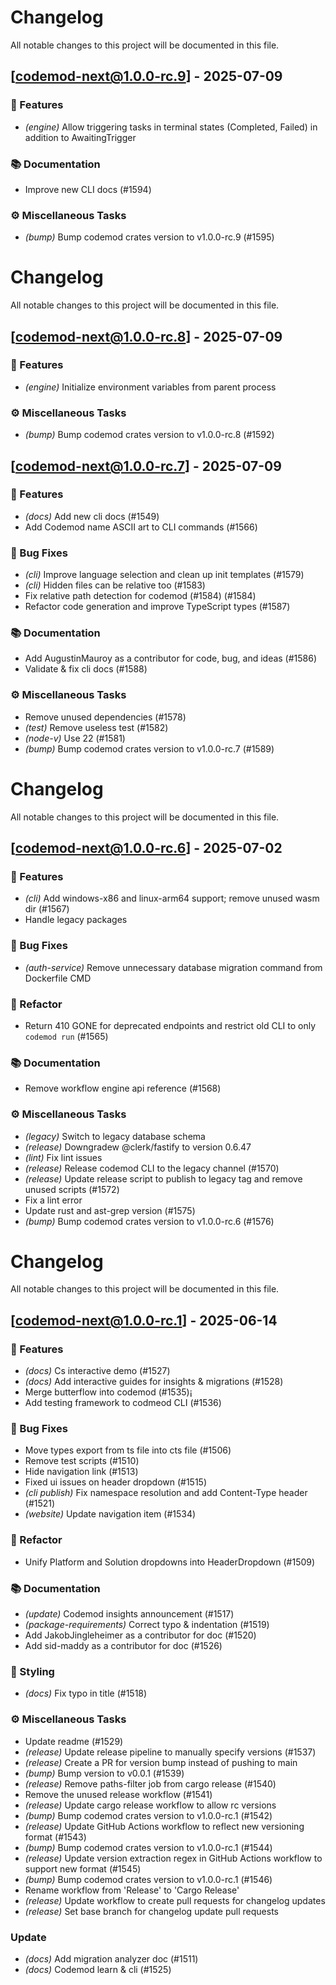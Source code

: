 # Changelog

All notable changes to this project will be documented in this file.

## [codemod-next@1.0.0-rc.9] - 2025-07-09

### 🚀 Features

- *(engine)* Allow triggering tasks in terminal states (Completed, Failed) in addition to AwaitingTrigger

### 📚 Documentation

- Improve new CLI docs (#1594)

### ⚙️ Miscellaneous Tasks

- *(bump)* Bump codemod crates version to v1.0.0-rc.9 (#1595)

<!-- generated by git-cliff -->
# Changelog

All notable changes to this project will be documented in this file.


## [codemod-next@1.0.0-rc.8] - 2025-07-09

### 🚀 Features

- *(engine)* Initialize environment variables from parent process

### ⚙️ Miscellaneous Tasks

- *(bump)* Bump codemod crates version to v1.0.0-rc.8 (#1592)

## [codemod-next@1.0.0-rc.7] - 2025-07-09

### 🚀 Features

- *(docs)* Add new cli docs (#1549)
- Add Codemod name ASCII art to CLI commands (#1566)

### 🐛 Bug Fixes

- *(cli)* Improve language selection and clean up init templates (#1579)
- *(cli)* Hidden files can be relative too (#1583)
- Fix relative path detection for codemod (#1584) (#1584)
- Refactor code generation and improve TypeScript types (#1587)

### 📚 Documentation

- Add AugustinMauroy as a contributor for code, bug, and ideas (#1586)
- Validate & fix cli docs (#1588)

### ⚙️ Miscellaneous Tasks

- Remove unused dependencies (#1578)
- *(test)* Remove useless test (#1582)
- *(node-v)* Use 22 (#1581)
- *(bump)* Bump codemod crates version to v1.0.0-rc.7 (#1589)

<!-- generated by git-cliff -->
# Changelog

All notable changes to this project will be documented in this file.

## [codemod-next@1.0.0-rc.6] - 2025-07-02

### 🚀 Features

- *(cli)* Add windows-x86 and linux-arm64 support; remove unused wasm dir (#1567)
- Handle legacy packages

### 🐛 Bug Fixes

- *(auth-service)* Remove unnecessary database migration command from Dockerfile CMD

### 🚜 Refactor

- Return 410 GONE for deprecated endpoints and restrict old CLI to only `codemod run` (#1565)

### 📚 Documentation

- Remove workflow engine api reference (#1568)

### ⚙️ Miscellaneous Tasks

- *(legacy)* Switch to legacy database schema
- *(release)* Downgradew @clerk/fastify to version 0.6.47
- *(lint)* Fix lint issues
- *(release)* Release codemod CLI to the legacy channel (#1570)
- *(release)* Update release script to publish to legacy tag and remove unused scripts (#1572)
- Fix a lint error
- Update rust and ast-grep version (#1575)
- *(bump)* Bump codemod crates version to v1.0.0-rc.6 (#1576)

<!-- generated by git-cliff -->
# Changelog

All notable changes to this project will be documented in this file.

## [codemod-next@1.0.0-rc.1] - 2025-06-14

### 🚀 Features

- *(docs)* Cs interactive demo (#1527)
- *(docs)* Add interactive guides for insights & migrations (#1528)
- Merge butterflow into codemod (#1535)¡
- Add testing framework to codmeod CLI (#1536)

### 🐛 Bug Fixes

- Move types export from ts file into cts file (#1506)
- Remove test scripts (#1510)
- Hide navigation link (#1513)
- Fixed ui issues on header dropdown (#1515)
- *(cli publish)* Fix namespace resolution and add Content-Type header (#1521)
- *(website)* Update navigation item (#1534)

### 🚜 Refactor

- Unify Platform and Solution dropdowns into HeaderDropdown (#1509)

### 📚 Documentation

- *(update)* Codemod insights announcement (#1517)
- *(package-requirements)* Correct typo & indentation (#1519)
- Add JakobJingleheimer as a contributor for doc (#1520)
- Add sid-maddy as a contributor for doc (#1526)

### 🎨 Styling

- *(docs)* Fix typo in title (#1518)

### ⚙️ Miscellaneous Tasks

- Update readme (#1529)
- *(release)* Update release pipeline to manually specify versions (#1537)
- *(release)* Create a PR for version bump instead of pushing to main
- *(bump)* Bump version to v0.0.1 (#1539)
- *(release)* Remove paths-filter job from cargo release (#1540)
- Remove the unused release workflow (#1541)
- *(release)* Update cargo release workflow to allow rc versions
- *(bump)* Bump codemod crates version to v1.0.0-rc.1 (#1542)
- *(release)* Update GitHub Actions workflow to reflect new versioning format (#1543)
- *(bump)* Bump codemod crates version to v1.0.0-rc.1 (#1544)
- *(release)* Update version extraction regex in GitHub Actions workflow to support new format (#1545)
- *(bump)* Bump codemod crates version to v1.0.0-rc.1 (#1546)
- Rename workflow from 'Release' to 'Cargo Release'
- *(release)* Update workflow to create pull requests for changelog updates
- *(release)* Set base branch for changelog update pull requests

### Update

- *(docs)* Add migration analyzer doc (#1511)
- *(docs)* Codemod learn & cli (#1525)

<!-- generated by git-cliff -->
